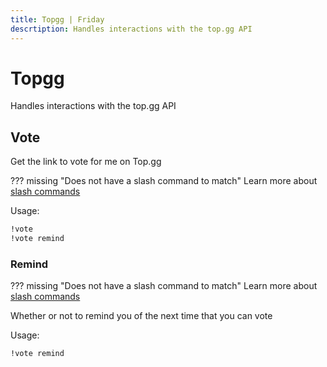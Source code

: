 ```yaml
---
title: Topgg | Friday
descrtiption: Handles interactions with the top.gg API
---
```

# Topgg

Handles interactions with the top.gg API

## Vote

Get the link to vote for me on Top.gg

??? missing "Does not have a slash command to match"
	Learn more about [slash commands](/#slash-commands)

Usage:

```md
!vote 
!vote remind 
```

### Remind

??? missing "Does not have a slash command to match"
	Learn more about [slash commands](/#slash-commands)

Whether or not to remind you of the next time that you can vote

Usage:

```md
!vote remind 
```
